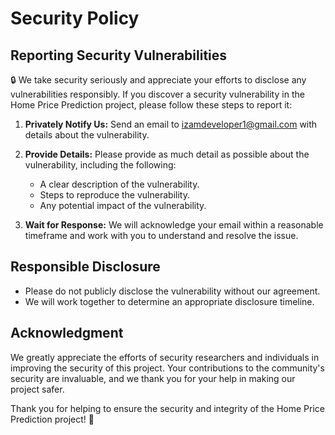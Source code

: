 # Security Policy

## Reporting Security Vulnerabilities

🔒 We take security seriously and appreciate your efforts to disclose any vulnerabilities responsibly. If you discover a security vulnerability in the Home Price Prediction project, please follow these steps to report it:

1. **Privately Notify Us:** Send an email to [izamdeveloper1@gmail.com](mailto:izamdeveloper1@gmail.com) with details about the vulnerability.

2. **Provide Details:** Please provide as much detail as possible about the vulnerability, including the following:
   - A clear description of the vulnerability.
   - Steps to reproduce the vulnerability.
   - Any potential impact of the vulnerability.

3. **Wait for Response:** We will acknowledge your email within a reasonable timeframe and work with you to understand and resolve the issue.

## Responsible Disclosure

- Please do not publicly disclose the vulnerability without our agreement.
- We will work together to determine an appropriate disclosure timeline.

## Acknowledgment

We greatly appreciate the efforts of security researchers and individuals in improving the security of this project. Your contributions to the community's security are invaluable, and we thank you for your help in making our project safer.

Thank you for helping to ensure the security and integrity of the Home Price Prediction project! 🙏

